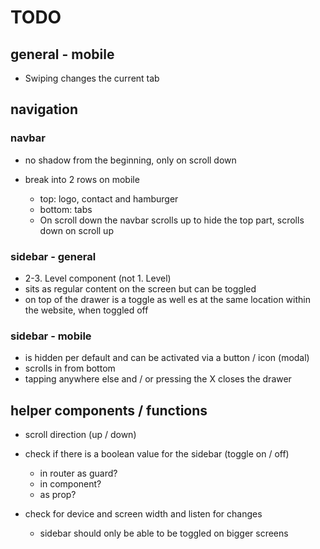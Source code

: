 # TODO

## general - mobile

- Swiping changes the current tab

## navigation

### navbar

- no shadow from the beginning, only on scroll down
- break into 2 rows on mobile

  - top: logo, contact and hamburger
  - bottom: tabs
  - On scroll down the navbar scrolls up to hide the top part, scrolls down on scroll up

### sidebar - general

- 2-3. Level component (not 1. Level)
- sits as regular content on the screen but can be toggled
- on top of the drawer is a toggle as well es at the same location within the website, when toggled off

### sidebar - mobile

- is hidden per default and can be activated via a button / icon (modal)
- scrolls in from bottom
- tapping anywhere else and / or pressing the X closes the drawer

## helper components / functions

- scroll direction (up / down)
- check if there is a boolean value for the sidebar (toggle on / off)

  - in router as guard?
  - in component?
  - as prop?

- check for device and screen width and listen for changes
  - sidebar should only be able to be toggled on bigger screens
